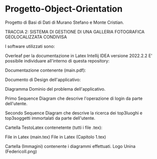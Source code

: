 # Progetto-Object-Orientation
Progetto di Basi di Dati di Murano Stefano e Monte Cristian.

TRACCIA 2: SISTEMA DI GESTIONE DI UNA GALLERIA FOTOGRAFICA GEOLOCALIZZATA CONDIVISA

I software utilizzati sono:

Overleaf per la documentazione in Latex
Intellij IDEA versione 2022.2.2
E' possibile individuare all'interno di questa repository:

Documentazione contenente (main.pdf):

Documento di Design dell'applicativo:

Diagramma Dominio del problema dell'applicativo.

Primo Sequence Diagram che descrive l'operazione di login da parte dell'utente.

Secondo Sequence Diagram che descrive la ricerca dei top3luoghi e top3soggetti immortalati da parte dell'utente.

Cartella TestoLatex contenetente (tutti i file .tex):

File in Latex (main.tex)
File in Latex (Capitolo 1.tex)

Cartella (Immagini) contenente i diagrammi effettuati.
Logo Unina (FedericoII.png)
